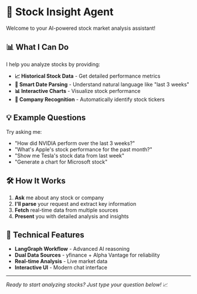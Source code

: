 # 🚀 Stock Insight Agent

Welcome to your AI-powered stock market analysis assistant! 

## 📊 What I Can Do

I help you analyze stocks by providing:

- **📈 Historical Stock Data** - Get detailed performance metrics
- **📅 Smart Date Parsing** - Understand natural language like "last 3 weeks"
- **📊 Interactive Charts** - Visualize stock performance
- **🎯 Company Recognition** - Automatically identify stock tickers

## 💡 Example Questions

Try asking me:

- "How did NVIDIA perform over the last 3 weeks?"
- "What's Apple's stock performance for the past month?"
- "Show me Tesla's stock data from last week"
- "Generate a chart for Microsoft stock"

## 🛠️ How It Works

1. **Ask** me about any stock or company
2. **I'll parse** your request and extract key information
3. **Fetch** real-time data from multiple sources
4. **Present** you with detailed analysis and insights

## 🔧 Technical Features

- **LangGraph Workflow** - Advanced AI reasoning
- **Dual Data Sources** - yfinance + Alpha Vantage for reliability
- **Real-time Analysis** - Live market data
- **Interactive UI** - Modern chat interface

---

*Ready to start analyzing stocks? Just type your question below!* 📈
